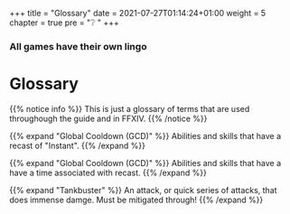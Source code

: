 +++
title = "Glossary"
date = 2021-07-27T01:14:24+01:00
weight = 5
chapter = true
pre = "❔ "
+++

### All games have their own lingo

# Glossary

{{% notice info %}}
This is just a glossary of terms that are used throughough the guide and in FFXIV.
{{% /notice %}}

{{% expand "Global Cooldown (GCD)" %}}
Abilities and skills that have a recast of "Instant".
{{% /expand %}}

{{% expand "Global Cooldown (GCD)" %}}
Abilities and skills that have a have a time associated with recast.
{{% /expand %}}

{{% expand "Tankbuster" %}}
An attack, or quick series of attacks, that does immense damge. Must be mitigated through!
{{% /expand %}}
